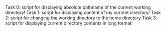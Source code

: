 Task 0: script for displaying absolute pathname of the current working directory!
Task 1: script for displaying content of my current directory!
Task 2: script for changing the working directory to the home directory
Task 3: script for displaying current directory contents in long format!
